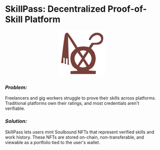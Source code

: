 # SkillPass: Decentralized Proof-of-Skill Platform
<div align="center">
  <img 
    src="https://raw.githubusercontent.com/me0hharryy/SkillPass/main/public/egyptian-symbol-hekha-silhouette-by-Vexels (2).png" 
    width="150" 
    alt="Vite Logo"
  >
</div>

### _Problem:_
Freelancers and gig workers struggle to prove their skills across platforms. Traditional platforms own their ratings, and most credentials aren't verifiable.

### _Solution:_
SkillPass lets users mint Soulbound NFTs that represent verified skills and work history. These NFTs are stored on-chain, non-transferable, and viewable as a portfolio tied to the user's wallet.


